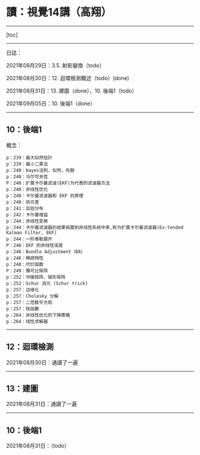 # 讀：視覺14講（高翔）

---

[toc]

---

日誌：

2021年08月29日：3.5. 射影變換（todo）

2021年08月30日：12. 迴環檢測概述（todo）(done)

2021年08月31日：13. 建圖（done），10. 後端1（todo）

2021年09月05日：10. 後端1（done）

---

## 10：後端1

概念：

```
p：239：最大似然估計
p：239：最小二乘法
p：240：bayes法則，似然，先驗
p：240：马尔可夫性
P：240：扩展卡尔曼滤波(EKF)为代表的滤波器方法
p：240：非线性优化
p：240：卡尔曼滤波器和 EKF 的原理
p：240：协方差
p：241：后验分布
p：242：卡尔曼增益
p：244：非线性变换
p：244：卡尔曼滤波器的结果拓展到非线性系统中来,称为扩展卡尔曼滤波器(Ex-tended Kalman Filter, EKF)
p：244：一阶泰勒展开
P：246：EKF 的非线性误差
p：246：Bundle Adjustment（BA）
p：246：稀疏特性
p：248：代价函数
P：249：雅可比矩阵
p：252：邻接矩阵，镐形矩阵
p：252：Schur 消元 (Schur trick)
p：257：边缘化
p：257：Cholesky 分解
p：257：二范数平方和
p：257：核函數
p：264：非线性优化的下降策略
p：264：线性求解器
```





---

## 12：迴環檢測

2021年08月30日：通讀了一遍



---

## 13：建圖

2021年08月31日：通讀了一遍



---

## 10：後端1

2021年08月31日：（todo）